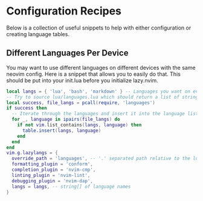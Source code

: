 # Configuration Recipes

Below is a collection of useful snippets to help with either configuration or
creating language tables.

## Different Languages Per Device

You may want to use different languages on different devices with the same
neovim config. Here is a snippet that allows you to easily do that. This should
be put into your init.lua before you initialize lazy.nvim.

```lua
local langs = { 'lua', 'bash', 'markdown' } -- Languages you want on every machine
-- Try to source lua/languages.lua which should return a list of strings
local success, file_langs = pcall(require, 'languages')
if success then
  -- Iterate through the languages and insert it into the language list
  for _, language in ipairs(file_langs) do
    if not vim.list_contains(langs, language) then
      table.insert(langs, language)
    end
  end
end
vim.g.lazylangs = {
  override_path = 'languages', -- '.' separated path relative to the lua directory
  formatting_plugin = 'conform',
  completion_plugin = 'nvim-cmp',
  linting_plugin = 'nvim-lint',
  debugging_plugin = 'nvim-dap',
  langs = langs, -- string[] of language names
}
```
